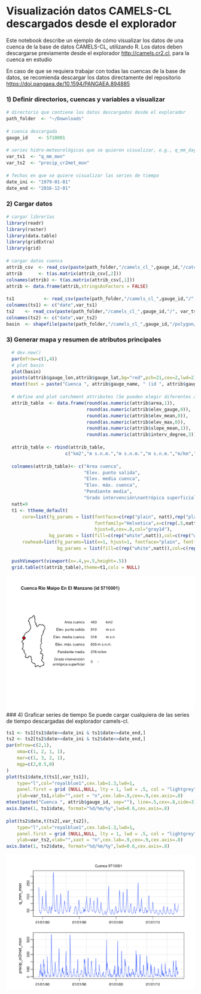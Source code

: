 Visualización datos CAMELS-CL descargados desde el explorador
================

Este notebook describe un ejemplo de cómo visualizar los datos de una cuenca de la base de datos CAMELS-CL, utilizando R. Los datos deben descargarse previamente desde el explorador <http://camels.cr2.cl>, para la cuenca en estudio

En caso de que se requiera trabajar con todas las cuencas de la base de datos, se recomienda descargar los datos directamente del repositorio <https://doi.pangaea.de/10.1594/PANGAEA.894885>

### 1) Definir directorios, cuencas y variables a visualizar

``` r
# directorio que contiene los datos descargados desde el explorador
path_folder  <- "~/Downloads"

# cuenca descargada 
gauge_id    <- 5710001 

# series hidro-meteorológicas que se quieren visualizar, e.g., q_mm_day, precip_cr2met_day, tmean_cr2met_day, pet_hargreaves_day, q_mm_mon, precip_cr2met_mon, tmean_cr2met_mon, pet_hargreaves_mon, etc.
var_ts1  <- "q_mm_mon"
var_ts2  <- "precip_cr2met_mon"

# fechas en que se quiere visualizar las series de tiempo
date_ini <- "1979-01-01"
date_end <- "2016-12-01"
```

### 2) Cargar datos

``` r
# cargar librerías
library(readr)
library(raster)
library(data.table)
library(gridExtra)
library(grid)

# cargar datos cuenca
attrib_csv  <- read_csv(paste(path_folder,"/camels_cl_",gauge_id,"/catchment_attributes.csv",sep=""),col_names = FALSE)
attrib      <- t(as.matrix(attrib_csv[,2]))
colnames(attrib) <- t(as.matrix(attrib_csv[,1]))
attrib <- data.frame(attrib,stringsAsFactors = FALSE)

ts1           <- read_csv(paste(path_folder,"/camels_cl_",gauge_id,"/", var_ts1, ".csv",sep=""))
colnames(ts1) <- c("date",var_ts1)
ts2    <- read_csv(paste(path_folder,"/camels_cl_",gauge_id,"/", var_ts2, ".csv",sep=""))
colnames(ts2) <- c("date",var_ts2)
basin  <- shapefile(paste(path_folder,"/camels_cl_",gauge_id,"/polygon/polygon.shp",sep=""))
```

### 3) Generar mapa y resumen de atributos principales

``` r
  # dev.new()
  par(mfrow=c(1,4))
  # plot basin
  plot(basin)
  points(attrib$gauge_lon,attrib$gauge_lat,bg="red",pch=21,cex=2,lwd=2)
  mtext(text = paste("Cuenca ", attrib$gauge_name, " (id ", attrib$gauge_id, ")",sep=""),side = 3, cex=1,font=2,col="gray14",line = 0,adj=0)

  # define and plot catchment attributes (Se pueden elegir diferentes atributos).     
  attrib_table  <- data.frame(round(as.numeric(attrib$area,1)),
                              round(as.numeric(attrib$elev_gauge,0)),
                              round(as.numeric(attrib$elev_mean,0)),
                              round(as.numeric(attrib$elev_max,0)),
                              round(as.numeric(attrib$slope_mean,1)),
                              round(as.numeric(attrib$interv_degree,3)))

  attrib_table <- rbind(attrib_table,
                      c("km2","m s.n.m.","m s.n.m.","m s.n.m.","m/km","-"))
    
  colnames(attrib_table)<- c("Area cuenca",
                             "Elev. punto salida",
                             "Elev. media cuenca",
                             "Elev. máx. cuenca",
                             "Pendiente media",
                             "Grado intervención\nantrópica superficial")
  natt=9
  t1 <- ttheme_default(
      core=list(fg_params = list(fontface=c(rep("plain", natt),rep("plain", natt)),
                                 fontfamily="Helvetica",x=c(rep(.5,natt),rep(0.05,natt)),
                                 hjust=0,cex=.8,col="gray14"),
                bg_params = list(fill=c(rep("white",natt)),col=c(rep("white",natt)),alpha = 0)),
      rowhead=list(fg_params=list(x=1, hjust=1, fontface="plain", fontfamily="Helvetica",cex=.8,col="gray14"),
                   bg_params = list(fill=c(rep("white",natt)),col=c(rep("white",natt)),alpha = 0)),padding = unit(c(0.8, .9), "lines"))

  pushViewport(viewport(x=.4,y=.5,height=.5))
  grid.table(t(attrib_table),theme=t1,cols = NULL)
```

![](load_single_catchment_files/figure-markdown_github/unnamed-chunk-3-1.png) \#\#\# 4) Graficar series de tiempo Se puede cargar cualquiera de las series de tiempo descargadas del explorador camels-cl.

``` r
ts1 <- ts1[ts1$date>=date_ini & ts1$date<=date_end,]
ts2 <- ts2[ts2$date>=date_ini & ts2$date<=date_end,]
par(mfrow=c(2,1),
    oma=c(1, 2, 1, 1),
    mar=c(1, 3, 2, 1),
    mgp=c(2,0.5,0)
)
plot(ts1$date,t(ts1[,var_ts1]),
    type="l",col="royalblue1",cex.lab=1.3,lwd=1,
    panel.first = grid (NULL,NULL, lty = 1, lwd = .5, col = "lightgrey"),
    ylab=var_ts1,xlab="",xaxt = "n",cex.lab=.9,cex=.9,cex.axis=.8)
mtext(paste("Cuenca ", attrib$gauge_id, sep=""), line=.5,cex=.8,side=3)
axis.Date(1, ts1$date, format="%d/%m/%y",lwd=0.6,cex.axis=.8)

plot(ts2$date,t(ts2[,var_ts2]),
    type="l",col="royalblue1",cex.lab=1.3,lwd=1,
    panel.first = grid (NULL,NULL, lty = 1, lwd = .5, col = "lightgrey"),
    ylab=var_ts2,xlab="",xaxt = "n",cex.lab=.9,cex=.9,cex.axis=.8)
axis.Date(1, ts2$date, format="%d/%m/%y",lwd=0.6,cex.axis=.8)
```

![](load_single_catchment_files/figure-markdown_github/unnamed-chunk-4-1.png)

